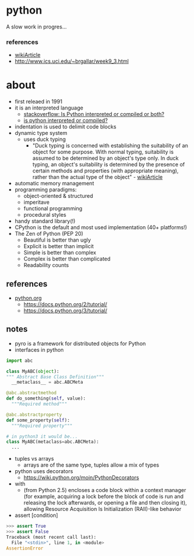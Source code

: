 # python
A slow work in progres...

### references
* [wikiArticle](https://en.wikipedia.org/wiki/Python_(programming_language)) 
* http://www.ics.uci.edu/~brgallar/week9_3.html

# about 
* first releaed in 1991
* it is an interpreted language
  * [stackoverflow: Is Python interpreted or compiled or both?](https://stackoverflow.com/questions/6889747/is-python-interpreted-or-compiled-or-bot)
  * [is python interpreted or compiled?](https://softwareengineering.stackexchange.com/questions/24558/is-python-interpreted-or-compiled)
* indentation is used to delimit code blocks
* dynamic type system
   * uses duck typing
      * "Duck typing is concerned with establishing the suitability of an object for some purpose. With normal typing, suitability is assumed to be determined by an object's type only. In duck typing, an object's suitability is determined by the presence of certain methods and properties (with appropriate meaning), rather than the actual type of the object" - [wikiArticle](https://en.wikipedia.org/wiki/Duck_typing)
* automatic memory management
* programming paradigms:
  * object-oriented & structured
  * imperitave
  * functional programming
  * procedural styles
* handy standard library(!)
* CPython is the default and most used implementation (40+ platforms!)
* The Zen of Python (PEP 20)
  * Beautiful is better than ugly
  * Explicit is better than implicit
  * Simple is better than complex
  * Complex is better than complicated
  * Readability counts

## references
* [python.org](https://www.python.org/)
  * https://docs.python.org/2/tutorial/
  *  https://docs.python.org/3/tutorial/

## notes
* pyro is a framework for distributed objects for Python
* interfaces in python
```python
import abc

class MyABC(object):
""" Abstract Base Class Definition"""
  __metaclass__ = abc.ABCMeta

@abc.abstractmethod
def do_something(self, value):
  """Required method"""

@abc.abstractproperty
def some_property(self):
  """Required property"""

# in python3 it would be...
class MyABC(metaclass=abc.ABCMeta):
  ...
```
* tuples vs arrays
  * arrays are of the same type, tuples allow a mix of types
* python uses decorators
  * https://wiki.python.org/moin/PythonDecorators
* with 
  * (from Python 2.5) encloses a code block within a context manager (for example, acquiring a lock before the block of code is run and releasing the lock afterwards, or opening a file and then closing it), allowing Resource Acquisition Is Initialization (RAII)-like behavior
* assert [condition]
```python
>>> assert True
>>> assert False
Traceback (most recent call last):
  File "<stdin>", line 1, in <module>
AssertionError
```
